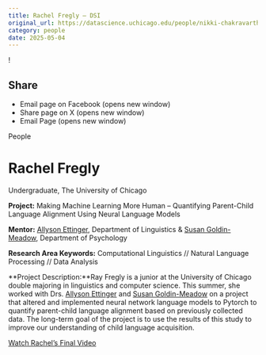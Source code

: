 ```yaml
---
title: Rachel Fregly – DSI
original_url: https://datascience.uchicago.edu/people/nikki-chakravarthy2-2
category: people
date: 2025-05-04
---
```


<!-- Table-like structure detected -->

!

## Share

* Email page on Facebook (opens new window)
* Share page on X (opens new window)
* Email Page (opens new window)

<!-- Table-like structure detected -->

People

# Rachel Fregly

Undergraduate, The University of Chicago

**Project:** Making Machine Learning More Human – Quantifying Parent-Child Language Alignment Using Neural Language Models

**Mentor:** [Allyson Ettinger](https://linguistics.uchicago.edu/allyson-ettinger), Department of Linguistics & [Susan Goldin-Meadow](https://psychology.uchicago.edu/directory/susan-goldin-meadow), Department of Psychology

**Research Area Keywords:** Computational Linguistics // Natural Language Processing // Data Analysis

**Project Description:**Ray Fregly is a junior at the University of Chicago double majoring in linguistics and computer science. This summer, she worked with Drs. [Allyson Ettinger](https://linguistics.uchicago.edu/allyson-ettinger) and [Susan Goldin-Meadow](https://psychology.uchicago.edu/directory/susan-goldin-meadow) on a project that altered and implemented neural network language models to Pytorch to quantify parent-child language alignment based on previously collected data. The long-term goal of the project is to use the results of this study to improve our understanding of child language acquisition.

[Watch Rachel’s Final Video](https://www.youtube.com/watch?v=SNtGswLdPlg&list=PL0IrIAIuK93E7cbGQFuGn8NWltNYDwxMh&index=24)